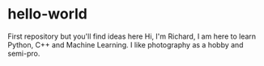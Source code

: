 # hello-world
First repository but you'll find ideas here
Hi, I'm Richard, I am here to learn Python, C++ and Machine Learning.
I like photography as a hobby and semi-pro. 
